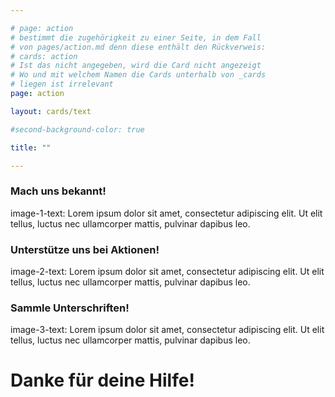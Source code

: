 ```yaml
---

# page: action
# bestimmt die zugehörigkeit zu einer Seite, in dem Fall
# von pages/action.md denn diese enthält den Rückverweis:
# cards: action
# Ist das nicht angegeben, wird die Card nicht angezeigt
# Wo und mit welchem Namen die Cards unterhalb von _cards
# liegen ist irrelevant
page: action

layout: cards/text

#second-background-color: true

title: ""

---
```


### Mach uns bekannt!
image-1-text: Lorem ipsum dolor sit amet, consectetur adipiscing elit. Ut elit tellus, luctus nec ullamcorper mattis, pulvinar dapibus leo.


### Unterstütze uns bei Aktionen!
image-2-text: Lorem ipsum dolor sit amet, consectetur adipiscing elit. Ut elit tellus, luctus nec ullamcorper mattis, pulvinar dapibus leo.


### Sammle Unterschriften!
image-3-text: Lorem ipsum dolor sit amet, consectetur adipiscing elit. Ut elit tellus, luctus nec ullamcorper mattis, pulvinar dapibus leo.

# Danke für deine Hilfe!